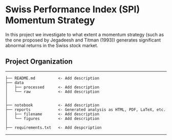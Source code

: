 # Swiss Performance Index (SPI) Momentum Strategy
In this project we investigate to what extent a momentum strategy (such as the one proposed by Jegadeesh and Titman (1993)) generates significant abnormal returns in the Swiss stock market.

## Project Organization
------------

    ├── README.md          <- Add description
    ├── data
    │   ├── processed      <- Add description
    │   └── raw            <- Add description
    │
    │
    ├── notebook           <- Add description
    ├── reports            <- Generated analysis as HTML, PDF, LaTeX, etc.
    │   ├── filename       <- Add description
    │   └── figures        <- Add description
    │
    ├── requirements.txt   <- Add despcription
--------
